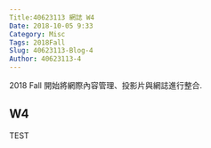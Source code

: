```yaml
---
Title:40623113 網誌 W4
Date: 2018-10-05 9:33
Category: Misc
Tags: 2018Fall
Slug: 40623113-Blog-4
Author: 40623113-4
---
```


2018 Fall 開始將網際內容管理、投影片與網誌進行整合.

<!-- PELICAN_END_SUMMARY -->

W4 
----

TEST
